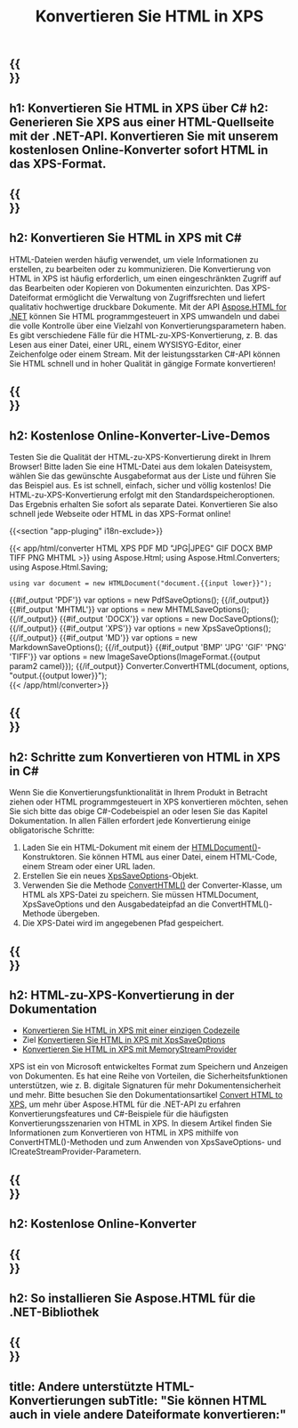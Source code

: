 ﻿---
translation: true
template: /templates/_template-conversion-child.md
title: Konvertieren Sie HTML in XPS
description: Konvertieren Sie HTML in XPS in C#. Verwenden Sie einfach die Konverter-API innerhalb von ASP.NET oder einer beliebigen .NET-Anwendung. Probieren Sie kostenlos den Online-Konverter von HTML zu XPS aus!
url: /net/conversion/html-to-xps/
family: html
platformtag: net
feature: conversion
informat: HTML
outformat: XPS
otherformats: PDF DOCX GIF JPEG PNG TIFF BMP XHTML MHTML MD
---

{{<section banner>}}
---
h1: Konvertieren Sie HTML in XPS über C#
h2: Generieren Sie XPS aus einer HTML-Quellseite mit der .NET-API. Konvertieren Sie mit unserem kostenlosen Online-Konverter sofort HTML in das XPS-Format.
---

{{<section overview>}}
---
h2: Konvertieren Sie HTML in XPS mit C#
---

HTML-Dateien werden häufig verwendet, um viele Informationen zu erstellen, zu bearbeiten oder zu kommunizieren. Die Konvertierung von HTML in XPS ist häufig erforderlich, um einen eingeschränkten Zugriff auf das Bearbeiten oder Kopieren von Dokumenten einzurichten. Das XPS-Dateiformat ermöglicht die Verwaltung von Zugriffsrechten und liefert qualitativ hochwertige druckbare Dokumente. Mit der API [Aspose.HTML for .NET](https://products.aspose.com/html/net/) können Sie HTML programmgesteuert in XPS umwandeln und dabei die volle Kontrolle über eine Vielzahl von Konvertierungsparametern haben. Es gibt verschiedene Fälle für die HTML-zu-XPS-Konvertierung, z. B. das Lesen aus einer Datei, einer URL, einem WYSISYG-Editor, einer Zeichenfolge oder einem Stream. Mit der leistungsstarken C#-API können Sie HTML schnell und in hoher Qualität in gängige Formate konvertieren!

{{<section demos>}}
---
h2: Kostenlose Online-Konverter-Live-Demos
---

Testen Sie die Qualität der HTML-zu-XPS-Konvertierung direkt in Ihrem Browser! Bitte laden Sie eine HTML-Datei aus dem lokalen Dateisystem, wählen Sie das gewünschte Ausgabeformat aus der Liste und führen Sie das Beispiel aus. Es ist schnell, einfach, sicher und völlig kostenlos! Die HTML-zu-XPS-Konvertierung erfolgt mit den Standardspeicheroptionen. Das Ergebnis erhalten Sie sofort als separate Datei. Konvertieren Sie also schnell jede Webseite oder HTML in das XPS-Format online!

{{<section "app-pluging" i18n-exclude>}}

{{< app/html/converter HTML  XPS PDF MD "JPG|JPEG" GIF DOCX BMP TIFF PNG MHTML >}}
using Aspose.Html;
using Aspose.Html.Converters;
using Aspose.Html.Saving;

    using var document = new HTMLDocument("document.{{input lower}}");
{{#if_output 'PDF'}}
    var options = new PdfSaveOptions();
{{/if_output}}
{{#if_output 'MHTML'}}
    var options = new MHTMLSaveOptions();
{{/if_output}}
{{#if_output 'DOCX'}}
    var options = new DocSaveOptions();
{{/if_output}}
{{#if_output 'XPS'}}
    var options = new XpsSaveOptions();
{{/if_output}}
{{#if_output 'MD'}}
    var options = new MarkdownSaveOptions();
{{/if_output}}
{{#if_output 'BMP' 'JPG' 'GIF' 'PNG' 'TIFF'}}
    var options = new ImageSaveOptions(ImageFormat.{{output param2 camel}});
{{/if_output}}
    Converter.ConvertHTML(document, options, "output.{{output lower}}");   
{{< /app/html/converter>}} 


{{<section steps>}}
---
h2: Schritte zum Konvertieren von HTML in XPS in C#
---

Wenn Sie die Konvertierungsfunktionalität in Ihrem Produkt in Betracht ziehen oder HTML programmgesteuert in XPS konvertieren möchten, sehen Sie sich bitte das obige C#-Codebeispiel an oder lesen Sie das Kapitel Dokumentation. In allen Fällen erfordert jede Konvertierung einige obligatorische Schritte:
1. Laden Sie ein HTML-Dokument mit einem der [HTMLDocument()](https://reference.aspose.com/html/net/aspose.html/htmldocument/)-Konstruktoren. Sie können HTML aus einer Datei, einem HTML-Code, einem Stream oder einer URL laden.
1. Erstellen Sie ein neues [XpsSaveOptions](https://reference.aspose.com/html/net/aspose.html.saving/xpssaveoptions/)-Objekt.
1. Verwenden Sie die Methode [ConvertHTML()](https://reference.aspose.com/html/net/aspose.html.converters/converter/converthtml/) der Converter-Klasse, um HTML als XPS-Datei zu speichern. Sie müssen HTMLDocument, XpsSaveOptions und den Ausgabedateipfad an die ConvertHTML()-Methode übergeben.
1. Die XPS-Datei wird im angegebenen Pfad gespeichert.

{{<section documentation>}}
---
h2: HTML-zu-XPS-Konvertierung in der Dokumentation
---

  - <a href="https://docs.aspose.com/html/net/converting-between-formats/html-to-xps/#html-to-xps-by-a-single-line-of-code " target="_blank">Konvertieren Sie HTML in XPS mit einer einzigen Codezeile</a>
  - Ziel <a href="https://docs.aspose.com/html/net/converting-between-formats/html-to-xps/#convert-html-to-xps-in-c-using-xpssaveoptions" target="_blank">Konvertieren Sie HTML in XPS mit XpsSaveOptions</a>
  - <a href="https://docs.aspose.com/html/net/converting-between-formats/html-to-xps/#output-stream-providers" target="_blank">Konvertieren Sie HTML in XPS mit MemoryStreamProvider</a>

XPS ist ein von Microsoft entwickeltes Format zum Speichern und Anzeigen von Dokumenten. Es hat eine Reihe von Vorteilen, die Sicherheitsfunktionen unterstützen, wie z. B. digitale Signaturen für mehr Dokumentensicherheit und mehr. Bitte besuchen Sie den Dokumentationsartikel [Convert HTML to XPS,](https://docs.aspose.com/html/net/converting-between-formats/html-to-xps/) um mehr über Aspose.HTML für die .NET-API zu erfahren Konvertierungsfeatures und C#-Beispiele für die häufigsten Konvertierungsszenarien von HTML in XPS. In diesem Artikel finden Sie Informationen zum Konvertieren von HTML in XPS mithilfe von ConvertHTML()-Methoden und zum Anwenden von XpsSaveOptions- und ICreateStreamProvider-Parametern.

{{<section online-converters>}}
---
h2: Kostenlose Online-Konverter
---

{{<section get-started>}}
---
h2: So installieren Sie Aspose.HTML für die .NET-Bibliothek
---

{{<section other-conversions>}}
---
title: Andere unterstützte HTML-Konvertierungen
subTitle: "Sie können HTML auch in viele andere Dateiformate konvertieren:"
---